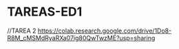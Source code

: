 # TAREAS-ED1
//TAREA 2
https://colab.research.google.com/drive/1Do8-R8M_cMSMdRyaRXa07ig80QwTwzME?usp=sharing
